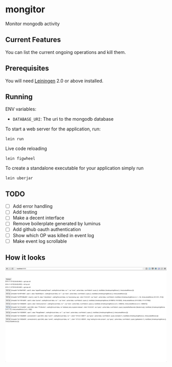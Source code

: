# mongitor

Monitor mongodb activity

## Current Features

You can list the current ongoing operations and kill them.

## Prerequisites

You will need [Leiningen][1] 2.0 or above installed.

[1]: https://github.com/technomancy/leiningen

## Running

ENV variables:

* `DATABASE_URI`: The uri to the mongodb database

To start a web server for the application, run:

    lein run

Live code reloading

    lein figwheel

To create a standalone executable for your application simply run

    lein uberjar

## TODO

- [ ] Add error handling
- [ ] Add testing
- [ ] Make a decent interface
- [ ] Remove boilerplate generated by luminus
- [ ] Add github oauth authentication
- [ ] Show which OP was killed in event log
- [ ] Make event log scrollable

## How it looks

![Mongitor MVP](https://raw.githubusercontent.com/axfcampos/mongitor/master/images/mongitor-mvp.png)
